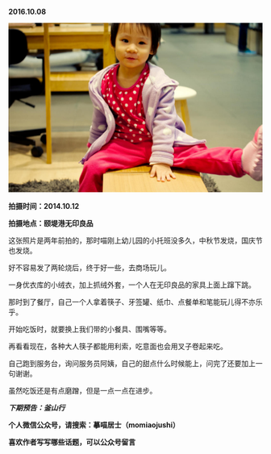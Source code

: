 
          
            
**2016.10.08**



![](img/51001-359af425e780a7db.jpg)




**拍摄时间：2014.10.12**

**拍摄地点：颐堤港无印良品**

这张照片是两年前拍的，那时喵刚上幼儿园的小托班没多久，中秋节发烧，国庆节也发烧。

好不容易发了两轮烧后，终于好一些，去商场玩儿。

一身优衣库的小绒衣，加上抓绒外套，一个人在无印良品的家具上面上蹿下跳。

那时到了餐厅，自己一个人拿着筷子、牙签罐、纸巾、点餐单和笔能玩儿得不亦乐乎。

开始吃饭时，就要换上我们带的小餐具、围嘴等等。

再看看现在，各种大人筷子都能用利索，吃意面也会用叉子卷起来吃。

自己跑到服务台，询问服务员阿姨，自己的甜点什么时候能上，问完了还要加上一句谢谢。

虽然吃饭还是有点磨蹭，但是一点一点在进步。


***下期预告：釜山行***


**个人微信公众号，请搜索：摹喵居士（momiaojushi）**

**喜欢作者写写哪些话题，可以公众号留言**

          
        
